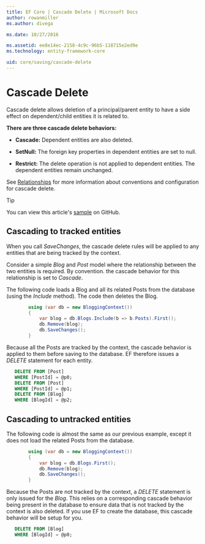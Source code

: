 ```yaml
---
title: EF Core | Cascade Delete | Microsoft Docs
author: rowanmiller
ms.author: divega

ms.date: 10/27/2016

ms.assetid: ee8e14ec-2158-4c9c-96b5-118715e2ed9e
ms.technology: entity-framework-core

uid: core/saving/cascade-delete
---
```

# Cascade Delete

Cascade delete allows deletion of a principal/parent entity to have a side effect on dependent/child entities it is related to.

**There are three cascade delete behaviors:**

* **Cascade:** Dependent entities are also deleted.

* **SetNull:** The foreign key properties in dependent entities are set to null.

* **Restrict:** The delete operation is not applied to dependent entities. The dependent entities remain unchanged.

See [Relationships](../modeling/relationships.md) for more information about conventions and configuration for cascade delete.

> [!TIP]
> You can view this article's [sample](https://github.com/aspnet/EntityFramework.Docs/tree/master/samples/core/Saving/Saving/CascadeDelete/) on GitHub.

## Cascading to tracked entities

When you call *SaveChanges*, the cascade delete rules will be applied to any entities that are being tracked by the context.

Consider a simple *Blog* and *Post* model where the relationship between the two entities is required. By convention. the cascade behavior for this relationship is set to *Cascade*.

The following code loads a Blog and all its related Posts from the database (using the *Include* method). The code then deletes the Blog.

<!-- [!code-csharp[Main](samples/core/Saving/Saving/CascadeDelete/Sample.cs)] -->
``` csharp
        using (var db = new BloggingContext())
        {
            var blog = db.Blogs.Include(b => b.Posts).First();
            db.Remove(blog);
            db.SaveChanges();
        }
```

Because all the Posts are tracked by the context, the cascade behavior is applied to them before saving to the database. EF therefore issues a  *DELETE* statement for each entity.

``` sql
   DELETE FROM [Post]
   WHERE [PostId] = @p0;
   DELETE FROM [Post]
   WHERE [PostId] = @p1;
   DELETE FROM [Blog]
   WHERE [BlogId] = @p2;
```

## Cascading to untracked entities

The following code is almost the same as our previous example, except it does not load the related Posts from the database.

<!-- [!code-csharp[Main](samples/core/Saving/Saving/CascadeDelete/Sample.cs)] -->
``` csharp
        using (var db = new BloggingContext())
        {
            var blog = db.Blogs.First();
            db.Remove(blog);
            db.SaveChanges();
        }
```

Because the Posts are not tracked by the context, a *DELETE* statement is only issued for the *Blog*. This relies on a corresponding cascade behavior being present in the database to ensure data that is not tracked by the context is also deleted. If you use EF to create the database, this cascade behavior will be setup for you.

``` sql
   DELETE FROM [Blog]
   WHERE [BlogId] = @p0;
```
